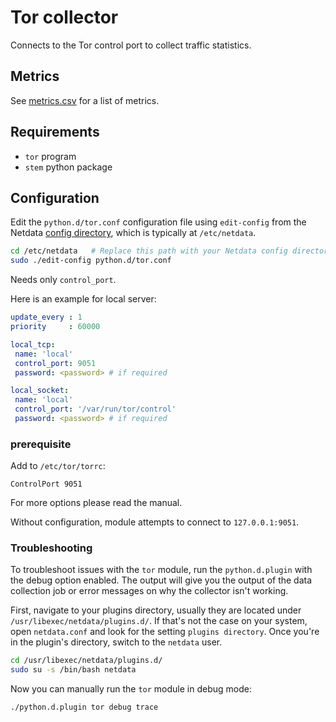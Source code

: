 # Tor collector

Connects to the Tor control port to collect traffic statistics.

## Metrics

See [metrics.csv](https://github.com/netdata/netdata/blob/master/collectors/python.d.plugin/tor/metrics.csv) for a list of metrics.

## Requirements

-   `tor` program
-   `stem` python package

## Configuration

Edit the `python.d/tor.conf` configuration file using `edit-config` from the Netdata [config
directory](https://github.com/netdata/netdata/blob/master/docs/configure/nodes.md), which is typically at `/etc/netdata`.

```bash
cd /etc/netdata   # Replace this path with your Netdata config directory, if different
sudo ./edit-config python.d/tor.conf
```

Needs only `control_port`.

Here is an example for local server:

```yaml
update_every : 1
priority     : 60000

local_tcp:
 name: 'local'
 control_port: 9051
 password: <password> # if required

local_socket:
 name: 'local'
 control_port: '/var/run/tor/control'
 password: <password> # if required
```

### prerequisite

Add to `/etc/tor/torrc`:

```
ControlPort 9051
```

For more options please read the manual.

Without configuration, module attempts to connect to `127.0.0.1:9051`.




### Troubleshooting

To troubleshoot issues with the `tor` module, run the `python.d.plugin` with the debug option enabled. The 
output will give you the output of the data collection job or error messages on why the collector isn't working.

First, navigate to your plugins directory, usually they are located under `/usr/libexec/netdata/plugins.d/`. If that's 
not the case on your system, open `netdata.conf` and look for the setting `plugins directory`. Once you're in the 
plugin's directory, switch to the `netdata` user.

```bash
cd /usr/libexec/netdata/plugins.d/
sudo su -s /bin/bash netdata
```

Now you can manually run the `tor` module in debug mode:

```bash
./python.d.plugin tor debug trace
```

